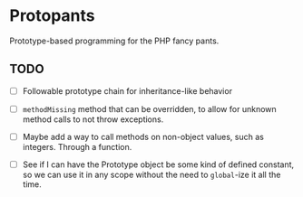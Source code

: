# Protopants

Prototype-based programming for the PHP fancy pants.

## TODO

- [ ] Followable prototype chain for inheritance-like behavior
- [ ] `methodMissing` method that can be overridden, to allow for unknown
  method calls to not throw exceptions.
- [ ] Maybe add a way to call methods on non-object values, such as integers.
  Through a function.
- [ ] See if I can have the Prototype object be some kind of defined constant,
  so we can use it in any scope without the need to `global`-ize it all the
  time.

